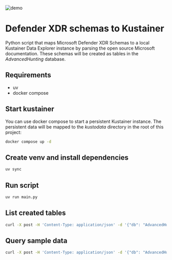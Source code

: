 ![demo](https://github.com/KapiteinKrapBijKas/defender_schemas_to_kustainer/blob/main/demo.gif)

# Defender XDR schemas to Kustainer

Python script that maps Microsoft Defender XDR Schemas to a local Kustainer Data Explorer instance by parsing the open source Microsoft documentation. These schemas will be created as tables in the *AdvancedHunting* database.

## Requirements

- uv
- docker compose

## Start kustainer
You can use docker compose to start a persistent Kustainer instance. The persistent data will be mapped to the *kustodata* directory in the root of this project:

```bash
docker compose up -d
```

## Create venv and install dependencies
```bash
uv sync
```

## Run script

```bash
uv run main.py
```

## List created tables

```bash
curl -X post -H 'Content-Type: application/json' -d '{"db": "AdvancedHunting", "csl":".show tables"}' http://localhost:8080/v1/rest/mgmt | jq
```

## Query sample data

```bash
curl -X post -H 'Content-Type: application/json' -d '{"db": "AdvancedHunting", "csl":"EmailUrlInfo | take 1"}' http://localhost:8080/v2/rest/query | jq
```
